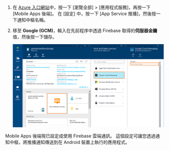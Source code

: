 
1. 在 [Azure 入口網站](https://portal.azure.com/)中，按一下 [瀏覽全部] > [應用程式服務]，再按一下 [Mobile Apps 後端]。 在 [設定] 中，按一下 [App Service 推播]，然後按一下通知中樞名稱。
2. 移至 **Google (GCM)**，輸入在先前程序中透過 Firebase 取得的**伺服器金鑰**值，然後按一下儲存。

    ![在入口網站中設定 GCM API 金鑰](./media/app-service-mobile-android-configure-push/mobile-push-api-key.png)

Mobile Apps 後端現已設定成使用 Firebase 雲端通訊。 這個設定可讓您透過通知中樞，將推播通知傳送到在 Android 裝置上執行的應用程式。

<!-- URLs. -->


<!-- images -->
